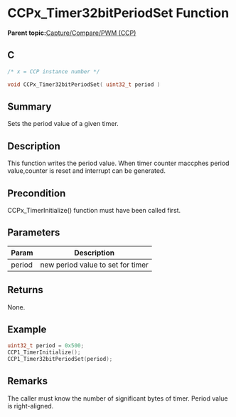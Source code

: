 # CCPx\_Timer32bitPeriodSet Function

**Parent topic:**[Capture/Compare/PWM \(CCP\)](GUID-615BEA57-7216-4351-87D8-94C8B0BF6E7D.md)

## C

```c
/* x = CCP instance number */

void CCPx_Timer32bitPeriodSet( uint32_t period )
```

## Summary

Sets the period value of a given timer.

## Description

This function writes the period value. When timer counter maccphes period<br />value,counter is reset and interrupt can be generated.

## Precondition

CCPx\_TimerInitialize\(\) function must have been called first.

## Parameters

|Param|Description|
|-----|-----------|
|period|new period value to set for timer|

## Returns

None.

## Example

```c
uint32_t period = 0x500;
CCP1_TimerInitialize();
CCP1_Timer32bitPeriodSet(period);
```

## Remarks

The caller must know the number of significant bytes of timer. Period value is right-aligned.

